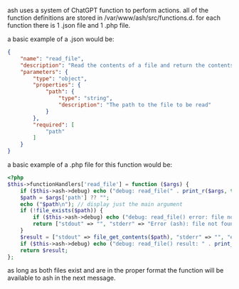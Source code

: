 ash uses a system of ChatGPT function to perform actions.
all of the function definitions are stored in /var/www/ash/src/functions.d.
for each function there is 1 .json file and 1 .php file.

a basic example of a .json would be:
```json
{
    "name": "read_file",
    "description": "Read the contents of a file and return the contents as a string.",
    "parameters": {
        "type": "object",
        "properties": {
            "path": {
                "type": "string",
                "description": "The path to the file to be read"
            }
        },
        "required": [
            "path"
        ]
    }
}
```

a basic example of a .php file for this function would be:
```php
<?php
$this->functionHandlers['read_file'] = function ($args) {
    if ($this->ash->debug) echo ("debug: read_file(" . print_r($args, true) . ")\n");
    $path = $args['path'] ?? "";
    echo ("$path\n"); // display just the main argument
    if (!file_exists($path)) {
        if ($this->ash->debug) echo ("debug: read_file() error: file not found: \"$path\"\n");
        return ["stdout" => "", "stderr" => "Error (ash): file not found: $path", "exit_code" => -1];
    }
    $result = ["stdout" => file_get_contents($path), "stderr" => "", "exit_code" => 0];
    if ($this->ash->debug) echo ("debug: read_file() result: " . print_r($result, true) . "\n");
    return $result;
};
```

as long as both files exist and are in the proper format the function will be available to ash in the next message.